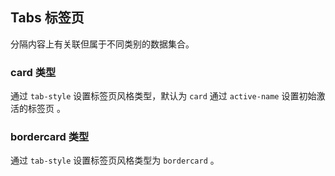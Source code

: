 <div class="demo-header">
<p class="overviewicon">
  <span class="wapi-container-tab"/>
</p>

## Tabs 标签页

<nova-uxlink widget-name="Tabs"></nova-uxlink>

分隔内容上有关联但属于不同类别的数据集合。
</div>

### card 类型

通过 `tab-style` 设置标签页风格类型，默认为 `card` 通过 `active-name` 设置初始激活的标签页 。

<nova-demo-view link="tabs/tab-style-card"></nova-demo-view>

### bordercard 类型

通过 `tab-style` 设置标签页风格类型为 `bordercard` 。

<nova-demo-view link="tabs/tab-style-bordercard"></nova-demo-view>

<br>
